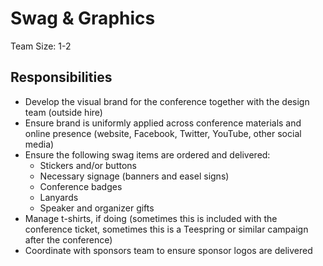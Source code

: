 # Swag & Graphics 

Team Size: 1-2

## Responsibilities 
 
- Develop the visual brand for the conference together with the design team (outside hire) 
- Ensure brand is uniformly applied across conference materials and online presence (website, Facebook, Twitter, YouTube, other social media) 
- Ensure the following swag items are ordered and delivered: 
    - Stickers and/or buttons 
    - Necessary signage (banners and easel signs) 
    - Conference badges
    - Lanyards
    - Speaker and organizer gifts
- Manage t-shirts, if doing (sometimes this is included with the conference ticket, sometimes this is a Teespring or similar campaign after the conference) 
- Coordinate with sponsors team to ensure sponsor logos are delivered 